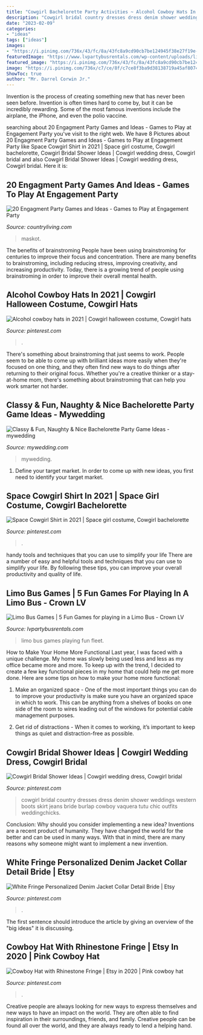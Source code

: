 ```yaml
---
title: "Cowgirl Bachelorette Party Activities ~ Alcohol Cowboy Hats In 2021"
description: "Cowgirl bridal country dresses dress denim shower weddings western boots skirt jeans bride burlap cowboy vaquera tutu chic outfits weddingchicks"
date: "2023-02-09"
categories:
- "ideas"
tags: ["ideas"]
images:
- "https://i.pinimg.com/736x/43/fc/8a/43fc8a9cd90cb7be124945f38e27f19e--cowgirl-bridal-showers-themed-bridal-showers.jpg"
featuredImage: "https://www.lvpartybusrentals.com/wp-content/uploads/limo-bus-games.jpg"
featured_image: "https://i.pinimg.com/736x/43/fc/8a/43fc8a9cd90cb7be124945f38e27f19e--cowgirl-bridal-showers-themed-bridal-showers.jpg"
image: "https://i.pinimg.com/736x/c7/ce/8f/c7ce8f3ba9d38138719a45af80749cd2.jpg"
ShowToc: true
author: "Mr. Darrel Corwin Jr."
---
```



Invention is the process of creating something new that has never been seen before. Invention is often times hard to come by, but it can be incredibly rewarding. Some of the most famous inventions include the airplane, the iPhone, and even the polio vaccine.

	

		
searching about 20 Engagment Party Games and Ideas - Games to Play at Engagement Party you've visit to the right web. We have 8 Pictures about 20 Engagment Party Games and Ideas - Games to Play at Engagement Party like Space Cowgirl Shirt in 2021 | Space girl costume, Cowgirl bachelorette, Cowgirl Bridal Shower Ideas | Cowgirl wedding dress, Cowgirl bridal and also Cowgirl Bridal Shower Ideas | Cowgirl wedding dress, Cowgirl bridal. Here it is:
		
    
## 20 Engagment Party Games And Ideas - Games To Play At Engagement Party

<img loading=lazy src="https://hips.hearstapps.com/hmg-prod.s3.amazonaws.com/images/engagement-party-games-1579819536.jpg?crop=0.670xw:1.00xh;0.290xw,0&amp;resize=640:*" onerror="this.onerror=null;this.src='https://tse1.mm.bing.net/th?id=OIP.7z2txDesAHymO6qFM-05mAHaHX&amp;pid=15.1';" alt="20 Engagment Party Games and Ideas - Games to Play at Engagement Party">

_Source: countryliving.com_

>maskot. 

	

The benefits of brainstroming
People have been using brainstroming for centuries to improve their focus and concentration. There are many benefits to brainstroming, including reducing stress, improving creativity, and increasing productivity. Today, there is a growing trend of people using brainstroming in order to improve their overall mental health.

    
## Alcohol Cowboy Hats In 2021 | Cowgirl Halloween Costume, Cowgirl Hats

<img loading=lazy src="https://i.pinimg.com/736x/31/fb/73/31fb7344d70310d3a6e903ac7ddec5e4.jpg" onerror="this.onerror=null;this.src='https://tse1.mm.bing.net/th?id=OIP.mmWgS-ahq9TuAlRTcxTfngHaEK&amp;pid=15.1';" alt="Alcohol cowboy hats in 2021 | Cowgirl halloween costume, Cowgirl hats">

_Source: pinterest.com_

>. 

	

There's something about brainstroming that just seems to work. People seem to be able to come up with brilliant ideas more easily when they're focused on one thing, and they often find new ways to do things after returning to their original focus. Whether you're a creative thinker or a stay-at-home mom, there's something about brainstroming that can help you work smarter not harder.

    
## Classy &amp; Fun, Naughty &amp; Nice Bachelorette Party Game Ideas - Mywedding

<img loading=lazy src="https://static2.mywedding.com/wp-content/uploads/2019/04/23193539/bachelorette-party-ideas.jpeg" onerror="this.onerror=null;this.src='https://tse2.mm.bing.net/th?id=OIP.48pTYkMk9CT7SxMQQ3COsAHaE7&amp;pid=15.1';" alt="Classy &amp; Fun, Naughty &amp; Nice Bachelorette Party Game Ideas - mywedding">

_Source: mywedding.com_

>mywedding. 

	

1. Define your target market. In order to come up with new ideas, you first need to identify your target market.

    
## Space Cowgirl Shirt In 2021 | Space Girl Costume, Cowgirl Bachelorette

<img loading=lazy src="https://i.pinimg.com/736x/93/74/af/9374af01d9e5f681cf807f607eea1c4f.jpg" onerror="this.onerror=null;this.src='https://tse3.mm.bing.net/th?id=OIP.NllzmNkTvwDr97xX9WqoXQHaLH&amp;pid=15.1';" alt="Space Cowgirl Shirt in 2021 | Space girl costume, Cowgirl bachelorette">

_Source: pinterest.com_

>. 

	

handy tools and techniques that you can use to simplify your life
There are a number of easy and helpful tools and techniques that you can use to simplify your life. By following these tips, you can improve your overall productivity and quality of life.

    
## Limo Bus Games | 5 Fun Games For Playing In A Limo Bus - Crown LV

<img loading=lazy src="https://www.lvpartybusrentals.com/wp-content/uploads/limo-bus-games.jpg" onerror="this.onerror=null;this.src='https://tse1.mm.bing.net/th?id=OIP.wxqu_4Drk-4ullI9HJRo-AHaE8&amp;pid=15.1';" alt="Limo Bus Games | 5 Fun Games for playing in a Limo Bus - Crown LV">

_Source: lvpartybusrentals.com_

>limo bus games playing fun fleet. 

	

How to Make Your Home More Functional
Last year, I was faced with a unique challenge. My home was slowly being used less and less as my office became more and more. To keep up with the trend, I decided to create a few key functional pieces in my home that could help me get more done. Here are some tips on how to make your home more functional: 
1. Make an organized space - One of the most important things you can do to improve your productivity is make sure you have an organized space in which to work. This can be anything from a shelves of books on one side of the room to wires leading out of the windows for potential cable management purposes. 

2. Get rid of distractions - When it comes to working, it’s important to keep things as quiet and distraction-free as possible.

    
## Cowgirl Bridal Shower Ideas | Cowgirl Wedding Dress, Cowgirl Bridal

<img loading=lazy src="https://i.pinimg.com/736x/43/fc/8a/43fc8a9cd90cb7be124945f38e27f19e--cowgirl-bridal-showers-themed-bridal-showers.jpg" onerror="this.onerror=null;this.src='https://tse4.mm.bing.net/th?id=OIP.bqXuZoq3FOBx-5MUhy5k8AHaLH&amp;pid=15.1';" alt="Cowgirl Bridal Shower Ideas | Cowgirl wedding dress, Cowgirl bridal">

_Source: pinterest.com_

>cowgirl bridal country dresses dress denim shower weddings western boots skirt jeans bride burlap cowboy vaquera tutu chic outfits weddingchicks. 

	

Conclusion: Why should you consider implementing a new idea?
Inventions are a recent product of humanity. They have changed the world for the better and can be used in many ways. With that in mind, there are many reasons why someone might want to implement a new invention.

    
## White Fringe Personalized Denim Jacket Collar Detail Bride | Etsy

<img loading=lazy src="https://i.pinimg.com/736x/c7/ce/8f/c7ce8f3ba9d38138719a45af80749cd2.jpg" onerror="this.onerror=null;this.src='https://tse2.mm.bing.net/th?id=OIP.WtWnrZ2ByaOLGEzZr7bHtQHaKv&amp;pid=15.1';" alt="White Fringe Personalized Denim Jacket Collar Detail Bride | Etsy">

_Source: pinterest.com_

>. 

	

The first sentence should introduce the article by giving an overview of the "big ideas" it is discussing.

    
## Cowboy Hat With Rhinestone Fringe | Etsy In 2020 | Pink Cowboy Hat

<img loading=lazy src="https://i.pinimg.com/originals/d0/28/06/d0280657601ac6366c829da5611dafa4.jpg" onerror="this.onerror=null;this.src='https://tse3.mm.bing.net/th?id=OIP.jU-D9JVjpzt_pvc2yRY0EQHaFj&amp;pid=15.1';" alt="Cowboy Hat with Rhinestone Fringe | Etsy in 2020 | Pink cowboy hat">

_Source: pinterest.com_

>. 

	

Creative people are always looking for new ways to express themselves and new ways to have an impact on the world. They are often able to find inspiration in their surroundings, friends, and family. Creative people can be found all over the world, and they are always ready to lend a helping hand.

